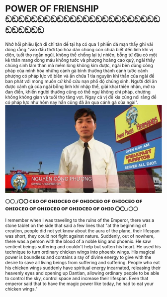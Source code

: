 # POWER OF FRIENSHIP ඞඞඞඞඞඞඞඞඞඞඞඞඞඞඞඞඞඞඞඞඞඞඞඞඞඞඞඞඞඞ

Nhớ hồi phiêu lịch di chỉ tàn đế tại hạ có qua 1 phiến đá mạn thấy ghi vài dòng rằng "vào đầu thời tạo hóa dân chúng còn chưa biết đến linh khí vị diện, tuổi thọ ngắn ngủi, không thể chống lại tự nhiên, bỗng từ đâu có một kẻ thân mang dòng máu khổng tước và phượng hoàng cao quý, ngài thấy chúng sinh lầm than mà mềm lòng không kìm được, ngài bèn dùng công pháp của mình hóa những cánh gà bình thường thành cánh tước cánh phượng có pháp lực vô biên và ẩn chứa 1 tia nguyên khí thần của ngài để ban phát với mong muốn cứ khổ cứu nạn phổ độ chúng sinh. Người đời ăn được cánh gà của ngài bỗng linh khí nhập thể, giải khai thiên nhãn, mở ra đan điền, khiến người thường cũng có thể ngự không chi pháp, chưởng khống không gian và tuổi thọ tăng vọt. Ngay cả vị đế kia cũng nói rằng để có pháp lực như hôm nay hắn cũng đã ăn qua cánh gà của ngài".
![](images/461437661_1071306125002977_8730332120168651098_n.jpg)



⭕️⭕️\_____/⭕️⭕️             𝗖𝗘𝗢 𝗢𝗙 𝗢𝗛𝗜𝗢𝗖𝗘𝗢 𝗢𝗙 𝗢𝗛𝗜𝗢𝗖𝗘𝗢 𝗢𝗙 𝗢𝗛𝗜𝗢𝗖𝗘𝗢 𝗢𝗙 𝗢𝗛𝗜𝗢𝗖𝗘𝗢 𝗢𝗙 𝗢𝗛𝗜𝗢𝗖𝗘𝗢 𝗢𝗙 𝗢𝗛𝗜𝗢𝗖𝗘𝗢 𝗢𝗙 𝗢𝗛𝗜𝗢            ⭕️⭕️\_____/⭕️⭕️







I remember when I was traveling to the ruins of the Emperor, there was a stone tablet on the side that said a few lines that "at the beginning of creation, people did not yet know about the aura of the plane, their lifespan was short, they could not fight against nature. Suddenly, out of nowhere, there was a person with the blood of a noble king and phoenix. He saw sentient beings suffering and couldn't help but soften his heart. He used his technique to turn ordinary chicken wings into phoenix wings. His magical power is boundless and contains a ray of divine energy to give with the desire to save all living beings from suffering and suffering. People who eat his chicken wings suddenly have spiritual energy incarnated, releasing their heavenly eyes and opening up Dantian, allowing ordinary people to be able to control the sky, control space and increase their lifespan. Even that emperor said that to have the magic power like today, he had to eat your chicken wings."
